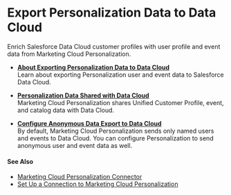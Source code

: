 

# Export Personalization Data to Data Cloud

Enrich Salesforce Data Cloud customer profiles with user profile and event
data from Marketing Cloud Personalization.

  * **[About Exporting Personalization Data to Data Cloud](https://help.salesforce.com/s/articleView?id=sf.mc_pers_salesforce_cdp_export_about.htm&language=en_US&type=5)**  
Learn about exporting Personalization user and event data to Salesforce Data
Cloud.

  * **[Personalization Data Shared with Data Cloud](https://help.salesforce.com/s/articleView?id=sf.mc_pers_salesforce_cdp_shared_data.htm&language=en_US&type=5)**  
Marketing Cloud Personalization shares Unified Customer Profile, event, and
catalog data with Data Cloud.

  * **[Configure Anonymous Data Export to Data Cloud](https://help.salesforce.com/s/articleView?id=sf.mc_pers_salesforce_cdp_anonymous_data_export.htm&language=en_US&type=5)**  
By default, Marketing Cloud Personalization sends only named users and events
to Data Cloud. You can configure Personalization to send anonymous user and
event data as well.

#### See Also

  * [Marketing Cloud Personalization Connector](https://help.salesforce.com/s/articleView?id=sf.c360_a_interaction_studio_connector.htm&language=en_US&type=5)
  * [Set Up a Connection to Marketing Cloud Personalization](https://help.salesforce.com/s/articleView?id=sf.c360_a_set_up_interaction_studio_connector.htm&language=en_US&type=5)

